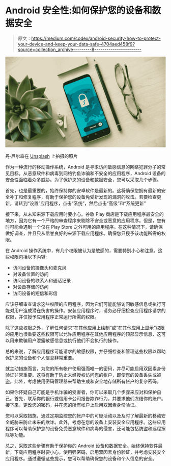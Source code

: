# Android 安全性:如何保护您的设备和数据安全

> 原文：<https://medium.com/codex/android-security-how-to-protect-your-device-and-keep-your-data-safe-4704aed458f9?source=collection_archive---------8----------------------->

![](img/f1aeb4a2c5816331d1f3cc3c22291eca.png)

丹·尼尔森在 [Unsplash](https://unsplash.com?utm_source=medium&utm_medium=referral) 上拍摄的照片

作为一种流行的移动操作系统，Android 是寻求访问敏感信息的网络犯罪分子的常见目标。从恶意软件和病毒到网络钓鱼诈骗和不安全的应用程序，Android 设备的安全性面临着众多威胁。为了保护您的设备和数据安全，您可以采取几个步骤。

首先，也是最重要的，始终保持你的安卓软件是最新的。这将确保您拥有最新的安全补丁和修复程序，有助于保护您的设备免受新发现的漏洞的攻击。若要检查更新，请转到“设置”应用程序，点击“系统”，然后点击“高级”和“系统更新”

接下来，从未知来源下载应用时要小心。谷歌 Play 商店是下载应用程序最安全的地方，因为它有一个严格的审查程序来剔除不安全或恶意的应用程序。但是，您有时可能会遇到一个仅在 Play Store 之外可用的应用程序。在这种情况下，请确保做好调查，并且只从信誉良好的来源下载应用程序。确保您只授予该功能所需的权限。

在 Android 操作系统中，有几个权限被认为是敏感的，需要特别小心和注意。这些权限包括以下内容:

*   访问设备的摄像头和麦克风
*   对设备位置的访问
*   访问设备的联系人和通话记录
*   对设备存储的访问
*   访问设备的短信和彩信

应该仔细审查请求这些权限的应用程序，因为它们可能能够访问敏感信息或执行可能对用户造成潜在伤害的操作。安装应用程序时，请务必仔细检查应用程序请求的权限，并仅授予应用程序正常运行所需的权限。

除了这些权限之外，了解任何请求“在其他应用上绘制”或“在其他应用上显示”权限的应用也很重要这些权限可以允许应用程序在其他应用程序的顶部显示信息，这可以用来欺骗用户泄露敏感信息或执行他们不会执行的操作。

总的来说，了解应用程序可能请求的敏感权限，并仔细检查和管理这些权限以帮助保护您的设备和个人信息非常重要。

就主动措施而言，为您的所有帐户使用强而唯一的密码，并尽可能启用双因素身份验证非常重要。这将有助于防止未经授权访问您的帐户，即使您的设备丢失或被盗。此外，考虑使用密码管理器来帮助生成和安全地存储所有帐户的复杂密码。

如果你怀疑自己可能是手机诈骗的受害者，你可以采取几个步骤来应对和保护自己。首先，联系你的银行或信用卡公司报告欺诈行为，并要求他们冻结你的账户。接下来，更改您的密码，并在您的所有帐户上启用双因素身份验证。

您可以采取措施，通过定期监控您的帐户中的可疑活动以及及时了解最新的移动安全威胁来防止未来的欺诈。此外，考虑在您的设备上安装安全应用程序。这些应用程序可以帮助保护您的设备免受恶意软件和病毒的侵害，还可能包括防盗和远程擦除等功能。

总之，采取这些步骤有助于保护你的 Android 设备和数据安全。始终保持软件最新，下载应用程序时要小心，使用强密码，启用双因素身份验证，并考虑安装安全应用程序。通过遵循这些提示，您可以帮助确保您的设备和个人信息的安全。
